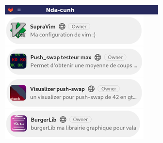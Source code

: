 <html>
    <body>
        <a href="https://gitlab.com/hydrasho"> <img src="gitlab.png"/></a>
        <a href="https://gitlab.com/hydrasho/SupraVim"><img height="100" src="vim2.png"></a>
        <a href="https://gitlab.com/hydrasho/push_swap-testeur-max"><img height="100" src="push.png"></a>
        <a href="https://gitlab.com/hydrasho/visualizer-push-swap"><img height="100" src="visua.png"></a>
        <a href="https://gitlab.com/hydrasho/burgersdl"><img height="100" src="bg.png"></a>
    </body>
</html>

